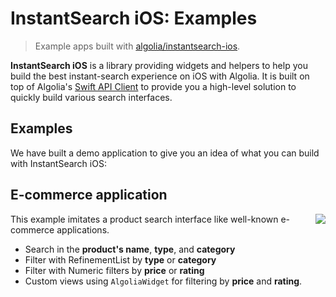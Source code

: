 # InstantSearch iOS: Examples
>Example apps built with [algolia/instantsearch-ios](https://github.com/algolia/instantsearch-ios).

**InstantSearch iOS** is a library providing widgets and helpers to help you build the best instant-search experience on iOS with Algolia. It is built on top of Algolia's [Swift API Client](https://github.com/algolia/algoliasearch-client-swift) to provide you a high-level solution to quickly build various search interfaces.

## Examples
We have built a demo application to give you an idea of what you can build with InstantSearch iOS:

## E-commerce application
<img src="./docs/ikea.gif" align="right"/>

This example imitates a product search interface like well-known e-commerce applications.

- Search in the **product's name**, **type**, and **category**
- Filter with RefinementList by **type** or **category**
- Filter with Numeric filters by **price** or **rating**
- Custom views using `AlgoliaWidget` for filtering by **price** and **rating**.

